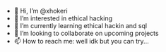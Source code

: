 - 👋 Hi, I’m @xhokeri
- 👀 I’m interested in ethical hacking
- 🌱 I’m currently learning ethical hackin and sql
- 💞️ I’m looking to collaborate on upcoming projects
- 📫 How to reach me: well idk but you can try...

